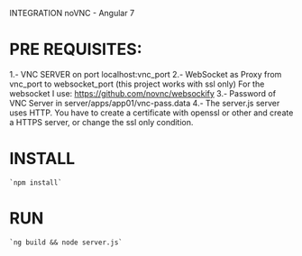 INTEGRATION noVNC - Angular 7

# PRE REQUISITES:

1.- VNC SERVER on port localhost:vnc_port
2.- WebSocket as Proxy from vnc_port to websocket_port (this project works with ssl only)
    For the websocket I use: https://github.com/novnc/websockify 
3.- Password of VNC Server in server/apps/app01/vnc-pass.data
4.- The server.js server uses HTTP. You have to create a certificate with openssl or other and create a HTTPS server, or change the ssl only condition.

# INSTALL

	`npm install`

# RUN

	`ng build && node server.js`

